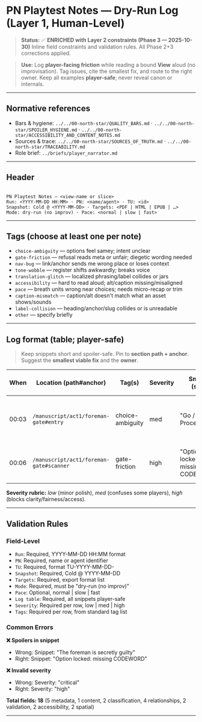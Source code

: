 # PN Playtest Notes — Dry-Run Log (Layer 1, Human-Level)

> **Status:** ✅ **ENRICHED with Layer 2 constraints (Phase 3 — 2025-10-30)**
> Inline field constraints and validation rules. All Phase 2+3 corrections applied.

> **Use:** Log **player-facing friction** while reading a bound **View** aloud (no improvisation). Tag issues, cite the smallest fix, and route to the right owner. Keep all examples **player-safe**; never reveal canon or internals.

---

## Normative references

- Bars & hygiene: `../../00-north-star/QUALITY_BARS.md` · `../../00-north-star/SPOILER_HYGIENE.md` · `../../00-north-star/ACCESSIBILITY_AND_CONTENT_NOTES.md`
- Sources & trace: `../../00-north-star/SOURCES_OF_TRUTH.md` · `../../00-north-star/TRACEABILITY.md`
- Role brief: `../briefs/player_narrator.md`

---

## Header

<!-- Field: Title | Type: string | Required: yes | View-name or slice -->
<!-- Field: Run | Type: timestamp | Required: yes | Format: YYYY-MM-DD HH:MM -->
<!-- Field: PN | Type: name-or-agent | Required: yes | Player Narrator identity -->
<!-- Field: TU | Type: tu-id | Required: yes | Format: TU-YYYY-MM-DD-<role><seq> -->
<!-- Field: Snapshot | Type: cold-date-ref | Required: yes | Format: Cold @ YYYY-MM-DD -->
<!-- Field: Targets | Type: list | Required: yes | PDF | HTML | EPUB | ... -->
<!-- Field: Mode | Type: enum | Required: yes | dry-run (no improv) -->
<!-- Field: Pace | Type: enum | Optional: yes | normal | slow | fast -->

```

PN Playtest Notes — <view-name or slice>
Run: <YYYY-MM-DD HH:MM> · PN: <name/agent> · TU: <id>
Snapshot: Cold @ <YYYY-MM-DD> · Targets: <PDF | HTML | EPUB | …>
Mode: dry-run (no improv) · Pace: <normal | slow | fast>

```

---

## Tags (choose at least one per note)

<!-- Field: Tags | Type: enum-list | Required: yes (per log entry) | Standard issue tags -->
<!-- Validation: Must use standard tags; "other" requires brief specification -->

- `choice-ambiguity` — options feel samey; intent unclear
- `gate-friction` — refusal reads meta or unfair; diegetic wording needed
- `nav-bug` — link/anchor sends me wrong place or loses context
- `tone-wobble` — register shifts awkwardly; breaks voice
- `translation-glitch` — localized phrasing/label collides or jars
- `accessibility` — hard to read aloud; alt/caption missing/misaligned
- `pace` — breath units wrong near choices; needs micro-recap or trim
- `caption-mismatch` — caption/alt doesn't match what an asset shows/sounds
- `label-collision` — heading/anchor/slug collides or is unreadable
- `other` — specify briefly

---

## Log format (table; player-safe)

<!-- Field: Log | Type: table | Required: yes | Issue log with timestamps -->
<!-- Columns: When | Location (path#anchor) | Tag(s) | Severity | Snippet (safe) | Smallest viable fix | Owner | Notes -->
<!-- Validation: All snippets must be player-safe; severity must be low/med/high -->
<!-- Cross-artifact: Locations should reference existing manuscript/codex/view anchors -->

> Keep snippets short and spoiler-safe. Pin to **section path + anchor**. Suggest the **smallest viable fix** and the **owner**.

| When | Location (path#anchor) | Tag(s) | Severity | Snippet (safe) | Smallest viable fix | Owner | Notes |
|---|---|---|---|---|---|---|---|
| 00:03 | `/manuscript/act1/foreman-gate#entry` | choice-ambiguity | med | "Go / Proceed." | Sharpen to intent-forward verbs | Style → Scene | Contrast: "Slip through maintenance / Face the foreman." |
| 00:06 | `/manuscript/act1/foreman-gate#scanner` | gate-friction | high | "Option locked: missing CODEWORD." | Swap to diegetic refusal line | Style → Scene | "The scanner blinks red. 'Union badge?'" |

**Severity rubric:** *low* (minor polish), *med* (confuses some players), *high* (blocks clarity/fairness/access).

---

## Validation Rules

### Field-Level
- `Run`: Required, YYYY-MM-DD HH:MM format
- `PN`: Required, name or agent identifier
- `TU`: Required, format TU-YYYY-MM-DD-<role><seq>
- `Snapshot`: Required, Cold @ YYYY-MM-DD
- `Targets`: Required, export format list
- `Mode`: Required, must be "dry-run (no improv)"
- `Pace`: Optional, normal | slow | fast
- `Log table`: Required, all snippets player-safe
- `Severity`: Required per row, low | med | high
- `Tags`: Required per row, from standard tag list

### Common Errors

**❌ Spoilers in snippet**
- Wrong: Snippet: "The foreman is secretly guilty"
- Right: Snippet: "Option locked: missing CODEWORD"

**❌ Invalid severity**
- Wrong: Severity: "critical"
- Right: Severity: "high"

**Total fields: 18** (5 metadata, 1 content, 2 classification, 4 relationships, 2 validation, 2 accessibility, 2 spatial)

---
